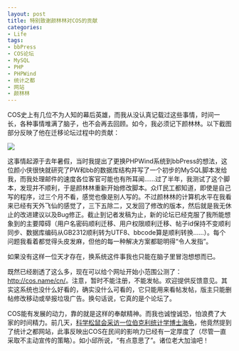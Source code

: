 ```yaml
---
layout: post
title: 特别致谢颜林林对COS的贡献
categories:
- Life
tags:
- bbPress
- COS论坛
- MySQL
- PHP
- PHPWind
- 统计之都
- 网站
- 颜林林
---
```


COS史上有几位不为人知的幕后英雄，而我从没认真记载过这些事情，时间一长，各种事情堆满了脑子，也不会再去回顾。如今，我必须记下颜林林。以下截图部分反映了他在迁移论坛过程中的贡献：

![](http://i.imgur.com/JnnzlV3.jpg)

这事情起源于去年暑假，当时我提出了更换PHPWind系统到bbPress的想法，这位颜小侠很快就研究了PW和bb的数据库结构并写了一个初步的MySQL脚本发给我，而我处理邮件的速度各位客官可能也有所耳闻……过了半年，我测试了这个脚本，发现并不顺利，于是颜林林重新开始修改脚本。众IT民工都知道，即使是自己写的程序，过三个月不看，感觉也像是别人写的。不过颜林林的计算机水平在我看来已经有天外飞仙的感觉了，三下五除二，又发回了修改的版本，然后就是我无休止的改进建议以及Bug修正。截止到记者发稿为止，新的论坛已经克服了我所能想象到的主要障碍（用户名密码顺利迁移、用户权限顺利迁移、帖子id保持不变顺利同步、数据库编码从GB2312顺利转为UTF8、bbcode算是顺利转换……）。每个问题我看着都觉得头皮发麻，但他的每一种解决方案都聪明得“令人发指”。

如果没有这样一位天才存在，换系统这件事我也只能在脑子里冒泡想想而已。

既然已经剧透了这么多，现在可以给个网址开始小范围公测了：<http://cos.name/cn/>。注意，暂时不能注册，不能发帖。欢迎提供反馈意见。其实这系统也没什么好看的，确实没什么可看的，它只能用来看帖发帖，版主只能删帖修改移动或举报垃圾广告。换句话说，它真的是个论坛了。

COS能有发展的动力，靠的就是这样的奉献精神。而我也诚惶诚恐，怕浪费了大家的时间精力。前几天，[科学松鼠会采访一位伯克利统计学博士海龟](http://songshuhui.net/archives/33007.html)，他竟然提到了统计之都网站，此事反映出COS在民间的影响力已经有一定厚度了（尽管一直采取不主动宣传的策略）。如小邱所说，“有点意思了”。诸位老大加油吧！
